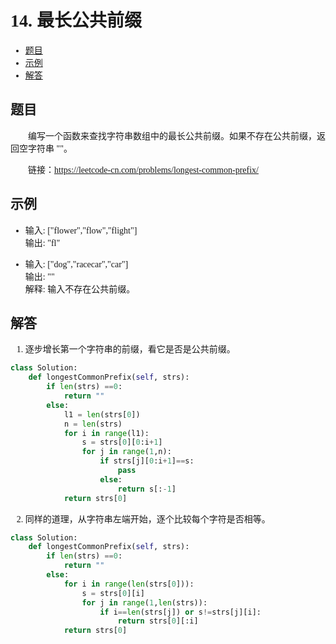<font face="微软雅黑">

# 14. 最长公共前缀

- [题目](#题目)
- [示例](#示例)
- [解答](#解答)

## 题目
&emsp;&emsp;编写一个函数来查找字符串数组中的最长公共前缀。如果不存在公共前缀，返回空字符串 ""。<br/>

&emsp;&emsp;链接：https://leetcode-cn.com/problems/longest-common-prefix/

## 示例
*  输入: ["flower","flow","flight"]<br/>
输出: "fl"<br/>

* 输入: ["dog","racecar","car"]<br/>
输出: ""<br/>
解释: 输入不存在公共前缀。<br/>


## 解答

1. 逐步增长第一个字符串的前缀，看它是否是公共前缀。
```python
class Solution:
    def longestCommonPrefix(self, strs):
        if len(strs) ==0:
            return ""
        else:
            l1 = len(strs[0])
            n = len(strs)
            for i in range(l1):
                s = strs[0][0:i+1]
                for j in range(1,n):
                    if strs[j][0:i+1]==s:
                        pass
                    else:
                        return s[:-1]
            return strs[0]

```

2. 同样的道理，从字符串左端开始，逐个比较每个字符是否相等。
```python
class Solution:
    def longestCommonPrefix(self, strs):
        if len(strs) ==0:
            return ""
        else:
            for i in range(len(strs[0])):
                s = strs[0][i]
                for j in range(1,len(strs)):
                    if i==len(strs[j]) or s!=strs[j][i]:
                        return strs[0][:i]
            return strs[0]
```
</font>